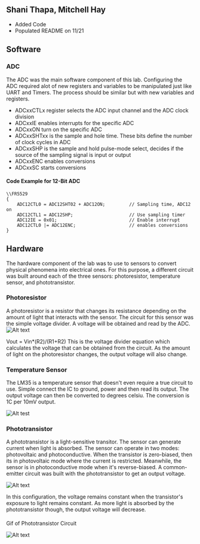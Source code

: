 ## Shani Thapa, Mitchell Hay 
* Added Code 
* Populated README on 11/21

## Software
### ADC
The ADC was the main software component of this lab. Configuring the ADC required alot of new registers and variables to be manipulated just like UART and Timers. The process should be similar but with new variables and registers. 
* ADCxxCTLx register selects the ADC input channel and the ADC clock division
* ADCxxIE enables interrupts for the specific ADC
* ADCxxON turn on the specific ADC 
* ADCxxSHTxx is the sample and hole time. These bits define the number of clock cycles in ADC 
* ADCxxSHP is the sample and hold pulse-mode select, decides if the source of the sampling signal is input or output 
* ADCxxENC enables conversions 
* ADCxxSC starts conversions 

#### Code Example for 12-Bit ADC 
```
\\FR5529 
{
	ADC12CTL0 = ADC12SHT02 + ADC12ON;         // Sampling time, ADC12 on
	ADC12CTL1 = ADC12SHP;                     // Use sampling timer
	ADC12IE = 0x01;                           // Enable interrupt
	ADC12CTL0 |= ADC12ENC;                    // enables conversions
}
```
## Hardware
The hardware component of the lab was to use to sensors to convert physical phenomena into electrical ones. For this purpose, a different circuit was built around each of the three sensors: photoresistor, temperature sensor, and phototransistor. 

### Photoresistor
A photoresistor is a resistor that changes its resistance depending on the amount of light that interacts with the sensor. The circuit for this sensor was the simple voltage divider. A voltage will be obtained and read by the ADC. 
![Alt text](https://user-images.githubusercontent.com/31711430/33094740-27ec258a-cecf-11e7-869e-a9bdcac11cf9.PNG)

Vout = Vin*(R2)/(R1+R2)
This is the voltage divider equation which calculates the voltage that can be obtained from the circuit. As the amount of light on the photoresistor changes, the output voltage will also change.  

### Temperature Sensor
The LM35 is a temperature sensor that doesn't even require a true circuit to use. Simple connect the IC to ground, power and then read its output. The output voltage can then be converted to degrees celsiu. The conversion is 1C per 10mV output.  

![Alt test](https://user-images.githubusercontent.com/31711430/33095648-587cdb42-ced2-11e7-979a-1c42856c36de.PNG)

### Phototransistor  
A phototransistor is a light-sensitive transitor. The sensor can generate current when light is absorbed. The sensor can operate in two modes: photovoltaic and photoconductive. When the transistor is zero-biased, then its in photovoltaic mode where the current is restricted. Meanwhile, the sensor is in photoconductive mode when it's reverse-biased. A common-emitter circuit was built with the phototransistor to get an output voltage. 

![Alt text](https://user-images.githubusercontent.com/31711430/33094753-2de4b736-cecf-11e7-96f2-d7351178b7ae.PNG)

In this configuration, the voltage remains constant when the transistor's exposure to light remains constant. As more light is absorbed by the phototransistor though, the output voltage will decrease. 

####
Gif of Phototransistor Circuit 

![Alt text](https://user-images.githubusercontent.com/31711430/33403532-c3abd92e-d52e-11e7-8535-7dec2fc5686a.gif) 